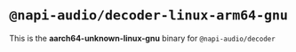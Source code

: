 # `@napi-audio/decoder-linux-arm64-gnu`

This is the **aarch64-unknown-linux-gnu** binary for `@napi-audio/decoder`
